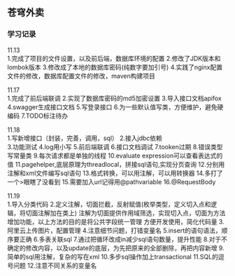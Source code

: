 ## 苍穹外卖  

### 学习记录  

11.13  
1.完成了项目的文件设置，以及前后端，数据库环境的配置
2.修改了JDK版本和lombok版本
3.修改成了本地的数据库密码(纯数字要加引号)
4.实践了nginx配置文件的修改，数据库配置文件的修改，maven构建项目

11.17   
1.完成了前后端联调
2.实现了数据库密码的md5加密设置
3.导入接口文档apifox
4.swagger生成接口文档
5.写登录接口
6.为一些默认值写类，方便维护，避免硬编码
7.TODO标注待办

11.18   
1.写新增接口（封装，完善，调用，sql）
2.接入jdbc依赖  
3.功能测试
4.log用小写
5.前后端联调
6.接口文档调试
7.tooken过期
8.错误类型写常量类
9.每次请求都是单独的线程
10.evaluate expression可以查看表达式的值
11.pagehelper,底层原理为threadlocal，拼接sql语句,实现分页查询
12.分别用注解和xml文件编写sql语句
13.格式转换，可以用注解，可以用转换器
14.多打了一个>眼瞎了没看到
15.需要加入url记得用@pathvariable
16.@RequestBody  

11.19  
1.导入分类代码
2.定义注解，切面拦截，反射赋值(枚举类型，定义切入点和逻辑，将切面注解加在类上)
注解为切面提供作用域筛选，实现切入点，切面为方法增加功能，以上方法的目的是将公共字段统一管理
方便开发使用，简化代码量
3.阿里云上传图片，配置管理
4.注意细节问题，打错变量名
5.insert的语句语法，顺序要正确
6.多表关联sql
7.通过把循环改成in减少sql语句数量，提升性能
8.对于不确定的修改内容，以及update的底层，为先把原来的全部删除，再把内容新增
9.简单的sql用注解，复杂的写在xml
10.多步sql操作加上transactional
11.SQL的逗号问题
12.注意不同关系的变量名



